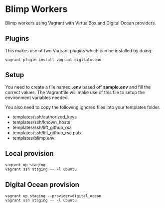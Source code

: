 # Blimp Workers
Blimp workers using Vagrant with VirtualBox and Digital Ocean providers.

## Plugins
This makes use of two Vagrant plugins which can be installed by doing:

```
vagrant plugin install vagrant-digitalocean
```

## Setup
You need to create a file named **.env** based off **sample.env** and fill the correct values. The Vagrantfile will make use of this file to setup the environment variables needed.

You also need to copy the following ignored files into your templates folder.

- templates/ssh/authorized_keys
- templates/ssh/known_hosts
- templates/ssh/lift_github_rsa
- templates/ssh/lift_github_rsa.pub
- templates/blimp.env

## Local provision
```
vagrant up staging
vagrant ssh staging -- -l ubuntu
```

## Digital Ocean provision
```
vagrant up staging --provider=digital_ocean
vagrant ssh staging -- -l ubuntu
```